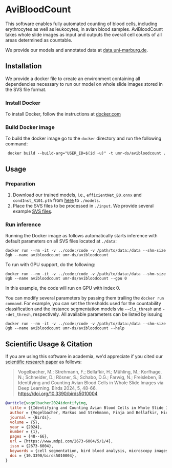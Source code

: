 # AviBloodCount
This software enables fully automated counting of blood cells, including erythrocytes as well as leukocytes, in avian blood samples. AviBloodCount takes whole slide images as input and outputs the overall cell counts of all areas determined as countable.

We provide our models and annotated data at [data.uni-marburg.de](https://data.uni-marburg.de/handle/dataumr/250).

## Installation
We provide a docker file to create an environment containing all dependencies necessary to run our model on whole slide images stored in the SVS file format.

### Install Docker
To install Docker, follow the instructions at [docker.com](https://www.docker.com/get-started/)

### Build Docker image
To build the docker image go to the `docker` directory and run the following command:

` docker build --build-arg="USER_ID=$(id -u)" -t umr-ds/avibloodcount .`

## Usage
### Preparation
1. Download our trained models, i.e., `efficientNet_B0.onnx` and `condInst_R101.pth` from [here](https://data.uni-marburg.de/handle/dataumr/250) to `./models`. 
2. Place the SVS files to be processed in `./input`. We provide several example [SVS files](https://dshare.mathematik.uni-marburg.de/index.php/s/if5Y2KmSAX5rMLG).

### Run inference
Running the Docker image as follows automatically starts inference with default parameters on all SVS files located at `./data`:

`docker run --rm -it -v ../code:/code -v /path/to/data:/data --shm-size 8gb --name avibloodcount umr-ds/avibloodcount`

To run with GPU support, do the following:

`docker run --rm -it -v ../code:/code -v /path/to/data:/data --shm-size 8gb --name avibloodcount umr-ds/avibloodcount --gpu 0`

In this example, the code will run on GPU with index 0.

You can modify several parameters by passing them trailing the `docker run command`. For example, you can set the thresholds used for the countability classification and the instance segmentation models via `--cls_thresh` and `--det_thresh`, respectively. All available parameters can be listed by issuing 

`docker run --rm -it -v ../code:/code -v /path/to/data:/data --shm-size 8gb --name avibloodcount umr-ds/avibloodcount --help`


## Scientific Usage & Citation

If you are using this software in academia, we'd appreciate if you cited our [scientific research paper](https://doi.org/10.3390/birds5010004) as follows:

> Vogelbacher, M.; Strehmann, F.; Bellafkir, H.; Mühling, M.; Korfhage, N.; Schneider, D.; Rösner, S.; Schabo, D.G.; Farwig, N.; Freisleben, B. Identifying and Counting Avian Blood Cells in Whole Slide Images via Deep Learning. Birds 2024, 5, 48-66. https://doi.org/10.3390/birds5010004

```bibtex
@article{vogelbacher2024identifying,
  title = {{Identifying and Counting Avian Blood Cells in Whole Slide Images}},
  author = {Vogelbacher, Markus and Strehmann, Finja and Bellafkir, Hicham and M{\"u}hling, Markus and Korfhage, Nikolaus and Schneider, Daniel and R{\"o}sner, Sascha and Schabo, Dana G. and Farwig, Nina and Freisleben, Bernd},
  journal = {Birds},
  volume = {5},
  year = {2024},
  number = {1},
  pages = {48--66},
  url = {https://www.mdpi.com/2673-6004/5/1/4},
  issn = {2673-6004},
  keywords = {cell segmentation, bird blood analysis, microscopy images, blood smear images, object detection, ornithology},
  doi = {10.3390/birds5010004},
}
```
